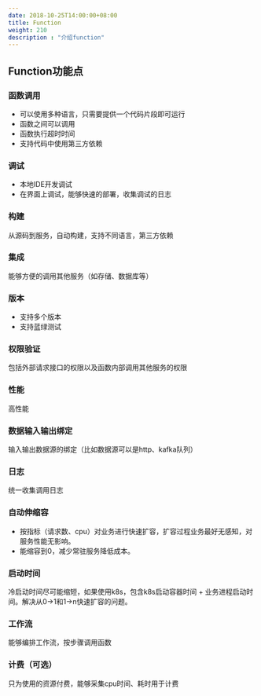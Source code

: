 ```yaml
---
date: 2018-10-25T14:00:00+08:00
title: Function
weight: 210
description : "介绍function"
---
```


## Function功能点

### 函数调用

- 可以使用多种语言，只需要提供一个代码片段即可运行
- 函数之间可以调用
- 函数执行超时时间
- 支持代码中使用第三方依赖

### 调试

- 本地IDE开发调试
- 在界面上调试，能够快速的部署，收集调试的日志

### 构建

从源码到服务，自动构建，支持不同语言，第三方依赖

### 集成

能够方便的调用其他服务（如存储、数据库等）

### 版本

- 支持多个版本
- 支持蓝绿测试

### 权限验证

包括外部请求接口的权限以及函数内部调用其他服务的权限

### 性能

高性能

### 数据输入输出绑定

输入输出数据源的绑定（比如数据源可以是http、kafka队列）

### 日志

统一收集调用日志

### 自动伸缩容

- 按指标（请求数、cpu）对业务进行快速扩容，扩容过程业务最好无感知，对服务性能无影响。
- 能缩容到0，减少常驻服务降低成本。

### 启动时间

冷启动时间尽可能缩短，如果使用k8s，包含k8s启动容器时间 + 业务进程启动时间。解决从0->1和1->n快速扩容的问题。

### 工作流

能够编排工作流，按步骤调用函数

### 计费（可选）

只为使用的资源付费，能够采集cpu时间、耗时用于计费

